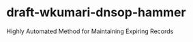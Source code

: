 draft-wkumari-dnsop-hammer
==========================

Highly Automated Method for Maintaining Expiring Records
